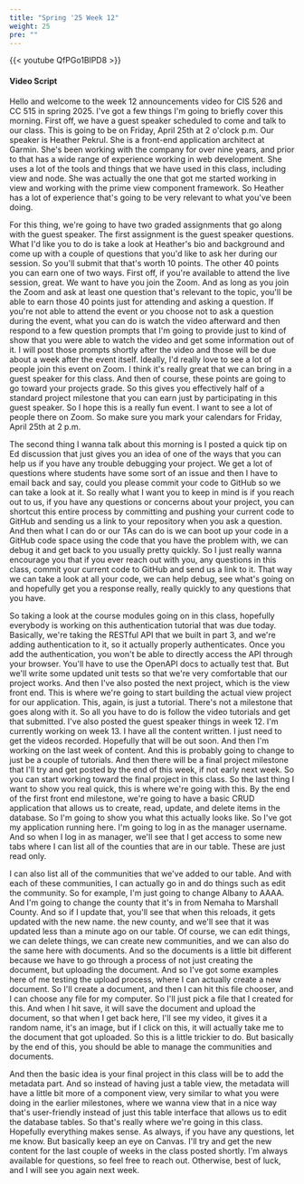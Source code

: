 ```yaml
---
title: "Spring '25 Week 12"
weight: 25
pre: ""
---
```


{{< youtube QfPGo1BlPD8 >}}

#### Video Script

Hello and welcome to the week 12 announcements video for CIS 526 and CC 515 in spring 2025. I've got a few things I'm going to briefly cover this morning. First off, we have a guest speaker scheduled to come and talk to our class. This is going to be on Friday, April 25th at 2 o'clock p.m. Our speaker is Heather Pekrul. She is a front-end application architect at Garmin. She's been working with the company for over nine years, and prior to that has a wide range of experience working in web development. She uses a lot of the tools and things that we have used in this class, including view and node. She was actually the one that got me started working in view and working with the prime view component framework. So Heather has a lot of experience that's going to be very relevant to what you've been doing. 

For this thing, we're going to have two graded assignments that go along with the guest speaker. The first assignment is the guest speaker questions. What I'd like you to do is take a look at Heather's bio and background and come up with a couple of questions that you'd like to ask her during our session. So you'll submit that that's worth 10 points. The other 40 points you can earn one of two ways. First off, if you're available to attend the live session, great. We want to have you join the Zoom. And as long as you join the Zoom and ask at least one question that's relevant to the topic, you'll be able to earn those 40 points just for attending and asking a question. If you're not able to attend the event or you choose not to ask a question during the event, what you can do is watch the video afterward and then respond to a few question prompts that I'm going to provide just to kind of show that you were able to watch the video and get some information out of it. I will post those prompts shortly after the video and those will be due about a week after the event itself. Ideally, I'd really love to see a lot of people join this event on Zoom. I think it's really great that we can bring in a guest speaker for this class. And then of course, these points are going to go toward your projects grade. So this gives you effectively half of a standard project milestone that you can earn just by participating in this guest speaker. So I hope this is a really fun event. I want to see a lot of people there on Zoom. So make sure you mark your calendars for Friday, April 25th at 2 p.m. 

The second thing I wanna talk about this morning is I posted a quick tip on Ed discussion that just gives you an idea of one of the ways that you can help us if you have any trouble debugging your project. We get a lot of questions where students have some sort of an issue and then I have to email back and say, could you please commit your code to GitHub so we can take a look at it. So really what I want you to keep in mind is if you reach out to us, if you have any questions or concerns about your project, you can shortcut this entire process by committing and pushing your current code to GitHub and sending us a link to your repository when you ask a question. And then what I can do or our TAs can do is we can boot up your code in a GitHub code space using the code that you have the problem with, we can debug it and get back to you usually pretty quickly. So I just really wanna encourage you that if you ever reach out with you, any questions in this class, commit your current code to GitHub and send us a link to it. That way we can take a look at all your code, we can help debug, see what's going on and hopefully get you a response really, really quickly to any questions that you have. 

So taking a look at the course modules going on in this class, hopefully everybody is working on this authentication tutorial that was due today. Basically, we're taking the RESTful API that we built in part 3, and we're adding authentication to it, so it actually properly authenticates. Once you add the authentication, you won't be able to directly access the API through your browser. You'll have to use the OpenAPI docs to actually test that. But we'll write some updated unit tests so that we're very comfortable that our project works. And then I've also posted the next project, which is the view front end. This is where we're going to start building the actual view project for our application. This, again, is just a tutorial. There's not a milestone that goes along with it. So all you have to do is follow the video tutorials and get that submitted. I've also posted the guest speaker things in week 12. I'm currently working on week 13. I have all the content written. I just need to get the videos recorded. Hopefully that will be out soon. And then I'm working on the last week of content. And this is probably going to change to just be a couple of tutorials. And then there will be a final project milestone that I'll try and get posted by the end of this week, if not early next week. So you can start working toward the final project in this class. So the last thing I want to show you real quick, this is where we're going with this. By the end of the first front end milestone, we're going to have a basic CRUD application that allows us to create, read, update, and delete items in the database. So I'm going to show you what this actually looks like. So I've got my application running here. I'm going to log in as the manager username. And so when I log in as manager, we'll see that I get access to some new tabs where I can list all of the counties that are in our table. These are just read only. 

I can also list all of the communities that we've added to our table. And with each of these communities, I can actually go in and do things such as edit the community. So for example, I'm just going to change Albany to AAAA. And I'm going to change the county that it's in from Nemaha to Marshall County. And so if I update that, you'll see that when this reloads, it gets updated with the new name. the new county, and we'll see that it was updated less than a minute ago on our table. Of course, we can edit things, we can delete things, we can create new communities, and we can also do the same here with documents. And so the documents is a little bit different because we have to go through a process of not just creating the document, but uploading the document. And so I've got some examples here of me testing the upload process, where I can actually create a new document. So I'll create a document, and then I can hit this file chooser, and I can choose any file for my computer. So I'll just pick a file that I created for this. And when I hit save, it will save the document and upload the document, so that when I get back here, I'll see my video, it gives it a random name, it's an image, but if I click on this, it will actually take me to the document that got uploaded. So this is a little trickier to do. But basically by the end of this, you should be able to manage the communities and documents. 

And then the basic idea is your final project in this class will be to add the metadata part. And so instead of having just a table view, the metadata will have a little bit more of a component view, very similar to what you were doing in the earlier milestones, where we wanna view that in a nice way that's user-friendly instead of just this table interface that allows us to edit the database tables. So that's really where we're going in this class. Hopefully everything makes sense. As always, if you have any questions, let me know. But basically keep an eye on Canvas. I'll try and get the new content for the last couple of weeks in the class posted shortly. I'm always available for questions, so feel free to reach out. Otherwise, best of luck, and I will see you again next week. 


